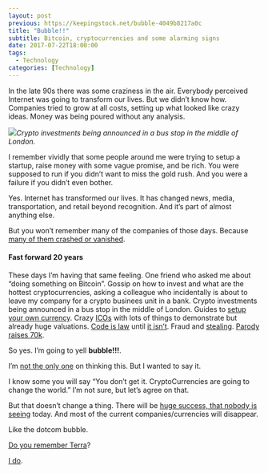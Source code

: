```yaml
---
layout: post
previous: https://keepingstock.net/bubble-4049b8217a0c
title: "Bubble!!"
subtitle: Bitcoin, cryptocurrencies and some alarming signs
date: 2017-07-22T18:00:00
tags:
  - Technology
categories: [Technology]
---
```


In the late 90s there was some craziness in the air. Everybody perceived Internet was going to transform our lives. But we didn’t know how. Companies tried to grow at all costs, setting up what looked like crazy ideas. Money was being poured without any analysis.

![](/img/1*uRn-BXqgHDZe6ZDhDZuW-A.jpeg)_Crypto investments being announced in a bus stop in the middle of London._

I remember vividly that some people around me were trying to setup a startup, raise money with some vague promise, and be rich. You were supposed to run if you didn’t want to miss the gold rush. And you were a failure if you didn’t even bother.

Yes. Internet has transformed our lives. It has changed news, media, transportation, and retail beyond recognition. And it’s part of almost anything else.

But you won’t remember many of the companies of those days. Because [many of them crashed or vanished](http://uk.businessinsider.com/where-are-the-kings-of-the-1990s-dot-com-bubble-bust-2016-12).

#### Fast forward 20 years

These days I’m having that same feeling. One friend who asked me about “doing something on Bitcoin”. Gossip on how to invest and what are the hottest cryptocurrencies, asking a colleague who incidentally is about to leave my company for a crypto businees unit in a bank. Crypto investments being announced in a bus stop in the middle of London. Guides to [setup your own currency](https://www.ethereum.org/token). Crazy [ICOs](https://medium.com/@ourielohayon/icos-for-dummies-like-me-1e82a8bc27f4) with lots of things to demonstrate but already huge valuations. [Code is law](https://medium.com/@pamelawjd/the-evolution-of-code-as-law-watching-the-dao-take-its-first-steps-dd94aef8de0f) until [it isn’t](http://www.coindesk.com/ethereum-executes-blockchain-hard-fork-return-dao-investor-funds/). Fraud and [stealing](https://medium.freecodecamp.org/a-hacker-stole-31m-of-ether-how-it-happened-and-what-it-means-for-ethereum-9e5dc29e33ce). [Parody raises 70k](https://uetoken.com/).

So yes. I’m going to yell **bubble!!!**.

I’m [not the only one](https://twitter.com/patio11/status/879120318127718400) on thinking this. But I wanted to say it.

I know some you will say “You don’t get it. CryptoCurrencies are going to change the world.” I’m not sure, but let’s agree on that.

But that doesn’t change a thing. There will be [huge success, that nobody is seeing](http://www.minyanville.com/special-features/articles/excite-google-microsoft-yahoo-apple-bankruptcy/4/23/2010/id/27013) today. And most of the current companies/currencies will disappear.

Like the dotcom bubble.

[Do you remember Terra](https://www.wsj.com/articles/SB958498009285477979)?

[I do](http://www.mediamoves.com/2017/07/terra-shuts-u-s-spain-latin-america-spanish-language-portals.html).
